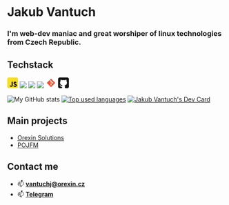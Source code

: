 # Jakub Vantuch
### I'm web-dev maniac and great worshiper of linux technologies from Czech Republic. 

## Techstack
<a title="JavaScript"><img height="25" src="https://raw.githubusercontent.com/edent/SuperTinyIcons/master/images/svg/javascript.svg"></a>
<a title="Python"><img height="25" src="https://raw.githubusercontent.com/jmnote/z-icons/master/svg/python.svg"></a>
<a title="Arch Linux"><img height="25" src="https://upload.wikimedia.org/wikipedia/commons/a/a5/Archlinux-icon-crystal-64.svg"></a>
<a title="Bash"><img height="25" src="https://raw.githubusercontent.com/jmnote/z-icons/master/svg/bash.svg"></a>
<a title="Git"><img height="25" src="https://raw.githubusercontent.com/edent/SuperTinyIcons/master/images/svg/git.svg"></a>
<a title="GitHub"><img height="25" src="https://raw.githubusercontent.com/edent/SuperTinyIcons/master/images/svg/github.svg"></a>


![My GitHub stats](https://github-readme-stats.vercel.app/api?username=turnixxd&show_icons=true&theme=prussian)
[![Top used languages](https://github-readme-stats.vercel.app/api/top-langs/?username=turnixxd&layout=compact&theme=prussian)](https://github.com/anuraghazra/github-readme-stats)
<a href="https://app.daily.dev/turnix"><img src="https://api.daily.dev/devcards/a3c8da95f5e44cbc82ab8439bddc3e89.png?r=hcu" width="150" alt="Jakub Vantuch's Dev Card"/></a>


## Main projects
- [Orexin Solutions](https://github.com/Orexin)
- [POJFM](https://pojfm.cz/)

## Contact me
- :mailbox: **[vantuchj@orexin.cz](mailto:vantuchj@orexin.cz)**
- :mailbox: **[Telegram](https://t.me/turnix)**
